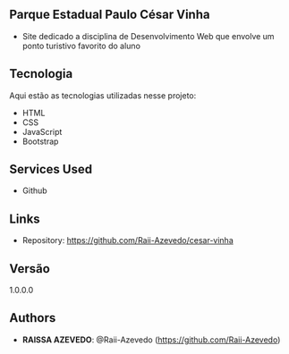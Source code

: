 ## Parque Estadual Paulo César Vinha
 
- Site dedicado a disciplina de Desenvolvimento Web que envolve um ponto turistivo favorito do aluno
 
 
## Tecnologia
 
Aqui estão as tecnologias utilizadas nesse projeto:
 
- HTML 
- CSS
- JavaScript
- Bootstrap
 
## Services Used
 
* Github
 
 
## Links

  - Repository: https://github.com/Raii-Azevedo/cesar-vinha
 
 
## Versão
 
1.0.0.0
 
 
## Authors
 
* **RAISSA AZEVEDO**: @Raii-Azevedo (https://github.com/Raii-Azevedo)
 
 
